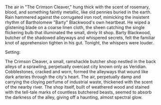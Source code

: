 The air in "The Crimson Cleaver," hung thick with the scent of rosemary, blood, and something faintly metallic, like old pennies buried in the earth.  Rain hammered against the corrugated iron roof, mimicking the insistent rhythm of Bartholomew "Barty" Blackwood's own heartbeat.  He wiped a glistening blade on a coarse linen cloth, the sheen catching the single flickering bulb that illuminated the small, dimly lit shop.  Barty Blackwood, butcher of the shadowed alleyways and whispered secrets, felt the familiar knot of apprehension tighten in his gut.  Tonight, the whispers were louder.


Setting:

The Crimson Cleaver, a small, ramshackle butcher shop nestled in the back alleys of a sprawling, perpetually overcast city known only as Veridian.  Cobblestones, cracked and worn, formed the alleyways that wound like dark arteries through the city's heart.  The air, perpetually damp and carrying the cloying perfume of industrial waste, thickened with the scent of the nearby river.  The shop itself, built of weathered wood and stained with the tell-tale marks of countless butchered beasts, seemed to absorb the darkness of the alley, giving off a haunting, almost spectral glow.
